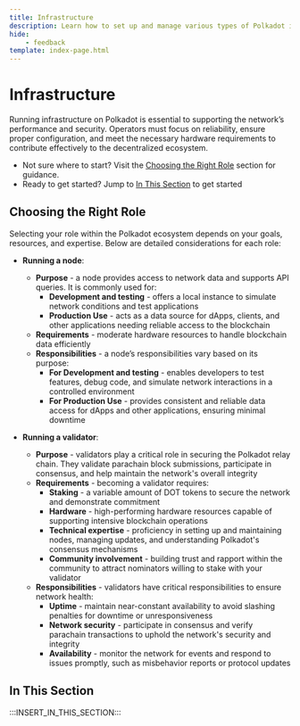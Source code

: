 ```yaml
---
title: Infrastructure
description: Learn how to set up and manage various types of Polkadot infrastructure, from running nodes to operating validators and contributing to the network.
hide: 
    - feedback
template: index-page.html
---
```


# Infrastructure

Running infrastructure on Polkadot is essential to supporting the network’s performance and security. Operators must focus on reliability, ensure proper configuration, and meet the necessary hardware requirements to contribute effectively to the decentralized ecosystem.

- Not sure where to start? Visit the [Choosing the Right Role](#choosing-the-right-role) section for guidance.
- Ready to get started? Jump to [In This Section](#in-this-section) to get started

## Choosing the Right Role

Selecting your role within the Polkadot ecosystem depends on your goals, resources, and expertise. Below are detailed considerations for each role:

- **Running a node**:
    - **Purpose** - a node provides access to network data and supports API queries. It is commonly used for:
        - **Development and testing** - offers a local instance to simulate network conditions and test applications
        - **Production Use** - acts as a data source for dApps, clients, and other applications needing reliable access to the blockchain
    - **Requirements** - moderate hardware resources to handle blockchain data efficiently
    - **Responsibilities** - a node’s responsibilities vary based on its purpose:
        - **For Development and testing** - enables developers to test features, debug code, and simulate network interactions in a controlled environment
        - **For Production Use** - provides consistent and reliable data access for dApps and other applications, ensuring minimal downtime

- **Running a validator**:
    - **Purpose** - validators play a critical role in securing the Polkadot relay chain. They validate parachain block submissions, participate in consensus, and help maintain the network's overall integrity
    - **Requirements** - becoming a validator requires:
        - **Staking** - a variable amount of DOT tokens to secure the network and demonstrate commitment
        - **Hardware** - high-performing hardware resources capable of supporting intensive blockchain operations
        - **Technical expertise** - proficiency in setting up and maintaining nodes, managing updates, and understanding Polkadot's consensus mechanisms
        - **Community involvement** - building trust and rapport within the community to attract nominators willing to stake with your validator
    - **Responsibilities** - validators have critical responsibilities to ensure network health:
        - **Uptime** - maintain near-constant availability to avoid slashing penalties for downtime or unresponsiveness
        - **Network security** - participate in consensus and verify parachain transactions to uphold the network's security and integrity
        - **Availability** - monitor the network for events and respond to issues promptly, such as misbehavior reports or protocol updates

## In This Section

:::INSERT_IN_THIS_SECTION:::
